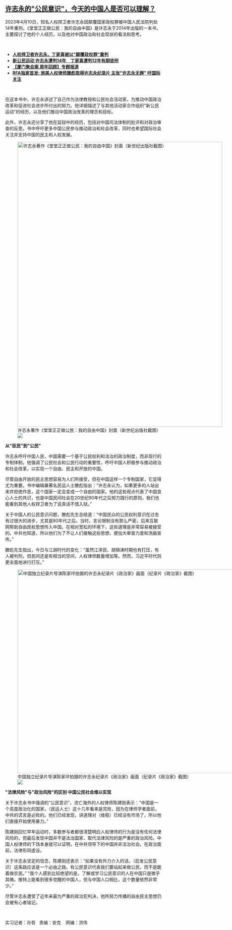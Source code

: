 <!--1681166697000-->
[许志永的"公民意识"，今天的中国人是否可以理解？](https://www.rfa.org/mandarin/yataibaodao/renquanfazhi/vs-04102023131010.html)
------

<p><span style="font-weight: 400;">2023年4月10日，知名人权捍卫者许志永因颠覆国家政权罪被中国人民法院判处14年重刑。《堂堂正正做公民：我的自由中国》是许志永于2014年出版的一本书，主要探讨了他的个人经历，以及他对中国政治和社会现状的看法和思考。</span></p><p><span class="result-title"> </span></p><ul><li><strong><span class="result-title"> <a class="state-published" href="https://www.rfa.org/mandarin/yataibaodao/renquanfazhi/ec-04102023044944.html">人权捍卫者许志永、丁家喜被以"颠覆政权罪"重判</a> </span></strong></li><li><span class="result-title"><a class="state-published" href="https://www.rfa.org/mandarin/Xinwen/cmh1-04092023233010.html"><strong>新公民运动 许志永遭判14年　丁家喜遭判12年有期徒刑</strong></a></span></li><li><span class="result-title"><strong><a href="https://www.rfa.org/mandarin/ytbdzhuantixilie/xiamenan/">【厦门聚会案 周年回顾】专题报道</a></strong></span></li><li><strong><a href="https://www.rfa.org/mandarin/yataibaodao/renquanfazhi/hx-06162022223758.html">RFA独家首发: 旅美人权律师滕彪取得许志永纪录片 主张"许志永无罪" 吁国际关注</a></strong></li></ul><p><span class="result-title"> </span></p><p><span style="font-weight: 400;">在这本书中，许志永讲述了自己作为法律教授和公民社会活动家，为推动中国政治改革和促进社会进步所付出的努力。他详细描述了与其他活动家合作组织“新公民运动”的经历，以及他们推动中国政治改革的理念和目标。</span></p><p><span style="font-weight: 400;">此外，许志永还分享了他在监狱中的经历，包括对中国司法体制的批评和对政治审查的反思。书中呼吁更多中国公民参与推动政治和社会改革，同时也希望国际社会关注并支持中国的民主和人权发展。</span></p><p><span style="font-weight: 400;"><figure class="image-richtext image-inline captioned" style="width:660px;"><img alt="许志永著作《堂堂正正做公民：我的自由中国》封面（新世纪出版社截图）" height="920" src="https://www.rfa.org/mandarin/yataibaodao/renquanfazhi/vs-04102023131010.html/vs0410.jpg/@@images/0b7be0a9-6832-4cad-a81a-105b2201a177.png" title="vs0410.jpg" width="660"/><figcaption class="image-caption">许志永著作《堂堂正正做公民：我的自由中国》封面（新世纪出版社截图）</figcaption><small></small><div id="zoomattribute"><a data-caption="许志永著作《堂堂正正做公民：我的自由中国》封面（新世纪出版社截图）" data-fancybox="" href="https://www.rfa.org/mandarin/yataibaodao/renquanfazhi/vs-04102023131010.html/vs0410.jpg" id="single_image" title="许志永著作《堂堂正正做公民：我的自由中国》封面（新世纪出版社截图）"><img src="/++plone++rfa-resources/img/icon-zoom.png"/></a></div></figure></span></p><p><strong>从"臣民"到"公民"</strong></p><p><span style="font-weight: 400;">许志永呼吁中国人民，中国需要一个基于公民权利和法治的政治制度，而非现行的专制体制。他强调了公民社会和公民行动的重要性，呼吁中国人积极参与推动政治和社会改革，以实现一个自由、民主和开放的中国。</span></p><p><span style="font-weight: 400;">尽管自由开放的民主思想容易为人们所接受，但在中国这样一个专制国家，它显得尤为重要。书中编辑兼著名民运人士滕彪指出：“许志永认为，如果更多的人站出来并拒绝作恶，这个国家一定会变成一个自由的国家。他的这些观点代表了中国良心人士的共识，也是中国民间社会在20世纪90年代之后努力践行的原则。我们也能看到其他人权捍卫者为了说真话不惜入狱。”</span></p><p><span style="font-weight: 400;">关于中国人的公民意识问题，滕彪先生总结道：“中国民众的公民权利意识在过去有过很大的进步，尤其是80年代之后。当时，言论限制没有那么严密，后来互联网帮助自由民权思想传入中国。在相对宽松的环境下，这些道理是非常容易被接受的。中共也知道，所以他们为了不让人们接触这些思想，便加大审查力度和洗脑宣传。”</span></p><p><span style="font-weight: 400;">滕彪先生指出，今日与江胡时代的变化：“虽然江泽民、胡锦涛时期也有打压，有人被判刑，但民间还是有相当的空间，人权律师数量增加等。然而，习近平时代则更全面地进行打压。”</span></p><p><figure class="image-richtext image-inline captioned" style="width:1151px;"><img alt="中国独立纪录片导演陈家坪拍摄的许志永纪录片《政治家》画面（纪录片《政治家》截图）" height="658" src="https://www.rfa.org/mandarin/yataibaodao/renquanfazhi/vs-04102023131010.html/image.jpg/@@images/412364b4-bf58-4df1-8e63-89ed6ae35ed8.jpeg" title="image.jpg" width="1151"/><figcaption class="image-caption">中国独立纪录片导演陈家坪拍摄的许志永纪录片《政治家》画面（纪录片《政治家》截图）</figcaption><small></small><div id="zoomattribute"><a data-caption="中国独立纪录片导演陈家坪拍摄的许志永纪录片《政治家》画面（纪录片《政治家》截图）" data-fancybox="" href="https://www.rfa.org/mandarin/yataibaodao/renquanfazhi/vs-04102023131010.html/image.jpg" id="single_image" title="中国独立纪录片导演陈家坪拍摄的许志永纪录片《政治家》画面（纪录片《政治家》截图）"><img src="/++plone++rfa-resources/img/icon-zoom.png"/></a></div></figure></p><p><strong>"法律风险"与"政治风险"的区别 中国公民社会难以实现</strong></p><p><span style="font-weight: 400;">关于许志永书中强调的“公民意识”，流亡海外的人权律师陈建刚表示：“中国是一个高度政治化的国家，（民运人士）这十几年看来是完败，因为在律师学者面前，中共的谎言是必败的。他们已经发现，讲道理对（维稳）已经没有市场了，所以他们直接开始使用暴力。”</span></p><p><span style="font-weight: 400;">陈建刚回忆早年运动时，多数参与者都很清楚明白人权律师的行为是没有任何法律风险的，但最后发现中国并不是法治国家，取代法律风险的是严重的政治风险。中国人权律师的下场本身就可以证明，在中共领导下的中国并非法治社会。在政治面前，法律形同虚设。</span></p><p><span style="font-weight: 400;">关于许志永坚定的信念，陈建刚还表示：“如果没有外力介入的话，（启发公民意识）这条路应该是一个必由之路。有公民意识代表我们要站起来做公民，而不是跪着做农民。” “我个人感到比较绝望的是，了解或学习公民意识的人在中国只是微乎其微。推特上能看到很多觉醒的中国人，但与中国人口相比，这个数量依然非常少。”</span></p><p><span style="font-weight: 400;">尽管许志永遭受了近年来最为严重的政治犯判决，他所努力传播的自由民主思想仍会被有心者铭记。</span></p><p><span class="result-title"> </span></p><p><span style="font-weight: 400;">实习记者：孙哲   责编：安克    网编：洪伟</span><strong></strong><span class="result-title"></span><span class="result-title"></span></p>
